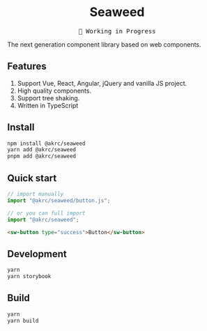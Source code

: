 <h1 align="center">Seaweed</h1>

<pre align="center">
🚧 Working in Progress
</pre>

The next generation component library based on web components.

## Features

1. Support Vue, React, Angular, jQuery and vanilla JS project.
2. High quality components.
3. Support tree shaking.
4. Written in TypeScript

## Install

```bash
npm install @akrc/seaweed
yarn add @akrc/seaweed
pnpm add @akrc/seaweed
```

## Quick start

```ts
// import manually
import "@akrc/seaweed/button.js";

// or you can full import
import "@akrc/seaweed";
```

```html
<sw-button type="success">Button</sw-button>
```

## Development

```bash
yarn
yarn storybook
```

## Build

```bash
yarn
yarn build
```

